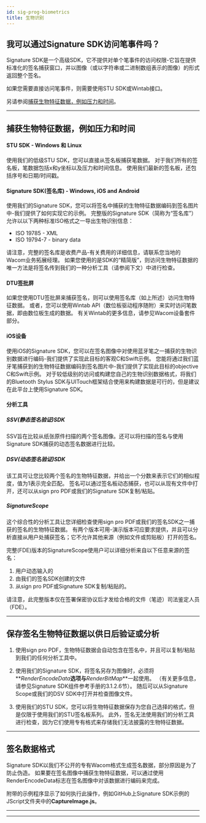 ```yaml
---
id: sig-prog-biometrics
title: 生物识别
---
```


## 我可以通过Signature SDK访问笔事件吗？

Signature SDK是一个高级SDK，它不提供对单个笔事件的访问权限-它旨在提供标准化的签名捕获窗口，并以图像（或以字符串或二进制数组表示的图像）的形式返回整个签名。

如果您需要直接访问笔事件，则需要使用STU SDK或Wintab接口。

另请参阅[捕获生物特征数据，例如压力和时间](#capture-biometric-data-such-as-pressure-and-timing)。

---
## 捕获生物特征数据，例如压力和时间

#### STU SDK - Windows 和 Linux

使用我们的低级STU SDK，您可以直接从签名板捕获笔数据。
对于我们所有的签名板，笔数据包括x和y坐标以及压力和时间信息。
使用我们最新的签名板，还包括序号和日期/时间戳。

#### Signature SDK(签名库) - Windows, iOS and Android

使用我们的Signature SDK，您可以将签名中捕获的生物特征数据编码到签名图片中-我们提供了如何实现它的示例。 
完整版的Signature SDK（简称为“签名库”）允许以以下两种标准ISO格式之一导出生物识别信息：
* ISO 19785 - XML 
* ISO 19794-7 - binary data

请注意，完整的签名库是收费产品-有关费用的详细信息，请联系您当地的Wacom业务拓展经理。
如果您使用的是SDK的“精简版”，则访问生物特征数据的唯一方法是将签名传到我们的一种分析工具（请参阅下文）中进行检查。


#### DTU签批屏

如果您使用DTU签批屏来捕获签名，则可以使用签名库（如上所述）访问生物特征数据。
或者，您可以使用Wintab API（数位板驱动程序随附）来实时访问笔数据，即由数位板生成的数据。
有关Wintab的更多信息，请参见Wacom设备套件部分。

#### iOS设备

使用iOS的Signature SDK，您可以在签名图像中对使用蓝牙笔之一捕获的生物识别数据进行编码-我们提供了实现此目标的客观C和Swift示例。 您能将通过我们蓝牙笔捕获到的生物特征数据编码到签名图片中-我们提供了实现此目标的objective C和Swift示例。
对于较低级别的访问或构建您自己的生物识别数据格式，将我们的Bluetooth Stylus SDK与UITouch框架结合使用来构建数据是可行的，但是建议在此平台上使用Signature SDK。

#### 分析工具

##### SSV(静态签名验证)SDK 

SSV旨在比较从纸张原件扫描的两个签名图像。还可以将扫描的签名与使用Signature SDK捕获的动态签名数据进行比较。
&nbsp;  

##### DSV(动态签名验证)SDK

该工具可让您比较两个签名的生物特征数据，并给出一个分数来表示它们的相似程度，值为1表示完全匹配。
签名可以通过签名板动态捕获，也可以从现有文件中打开，还可以从sign pro PDF或我们的Signature SDK复制/粘贴。
&nbsp;  

##### SignatureScope  

这个综合性的分析工具让您详细检查使用sign pro PDF或我们的签名SDK之一捕获的签名的生物特征数据。
有两个版本可用-演示版本可应要求提供，并且可以分析直接从用户处捕获签名；它不允许其他来源（例如文件或剪贴板）打开的签名。

完整(FDE)版本的SignatureScope使用户可以详细分析来自以下任意来源的签名：
1. 用户动态输入的
2. 由我们的签名SDK创建的文件
3. 从sign pro PDF或Signature SDK复制/粘贴的。

请注意，此完整版本仅在签署保密协议后才发给合格的文件（笔迹）司法鉴定人员（FDE）。

---
## 保存签名生物特征数据以供日后验证或分析

1. 使用sign pro PDF，生物特征数据会自动包含在签名中，并且可以复制/粘贴到我们的任何分析工具中。
&nbsp;  

2. 使用我们的Signature SDK，将签名另存为图像时，必须将**_RenderEncodeData_**选项与**_RenderBitMap_**一起使用。
（有关更多信息，请参见Signature SDK组件参考手册的3.1.2.6节）。
随后可以从Signature Scope或我们的DSV SDK中打开并检查图像文件。
&nbsp;  

3. 使用我们的STU SDK，您可以将生物特征数据保存为您自己选择的格式，但是仅限于使用我们的STU签名板系列。
此外，签名无法使用我们的分析工具进行检查，因为它们使用专有格式来存储我们无法披露的生物特征数据。

---
## 签名数据格式

Signature SDK以我们不公开的专有Wacom格式生成签名数据，部分原因是为了防止伪造。
如果要在签名图像中捕获生物特征数据，可以通过使用RenderEncodeData标志在签名图像中对该数据进行编码来完成。
 
附带的示例程序显示了如何执行此操作，例如GitHub上Signature SDK示例的JScript文件夹中的**CaptureImage.js**。
 
---
---








